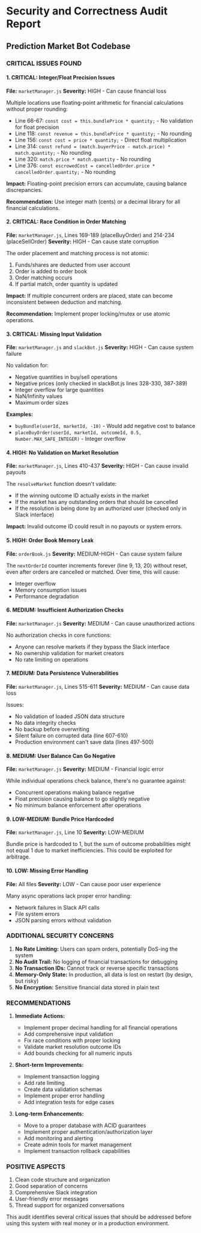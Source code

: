 # Security and Correctness Audit Report
## Prediction Market Bot Codebase

### CRITICAL ISSUES FOUND

#### 1. **CRITICAL: Integer/Float Precision Issues**
**File:** `marketManager.js`
**Severity:** HIGH - Can cause financial loss

Multiple locations use floating-point arithmetic for financial calculations without proper rounding:
- Line 66-67: `const cost = this.bundlePrice * quantity;` - No validation for float precision
- Line 118: `const revenue = this.bundlePrice * quantity;` - No rounding
- Line 156: `const cost = price * quantity;` - Direct float multiplication
- Line 314: `const refund = (match.buyerPrice - match.price) * match.quantity;` - No rounding
- Line 320: `match.price * match.quantity` - No rounding
- Line 376: `const escrowedCost = cancelledOrder.price * cancelledOrder.quantity;` - No rounding

**Impact:** Floating-point precision errors can accumulate, causing balance discrepancies.

**Recommendation:** Use integer math (cents) or a decimal library for all financial calculations.

#### 2. **CRITICAL: Race Condition in Order Matching**
**File:** `marketManager.js`, Lines 169-189 (placeBuyOrder) and 214-234 (placeSellOrder)
**Severity:** HIGH - Can cause state corruption

The order placement and matching process is not atomic:
1. Funds/shares are deducted from user account
2. Order is added to order book
3. Order matching occurs
4. If partial match, order quantity is updated

**Impact:** If multiple concurrent orders are placed, state can become inconsistent between deduction and matching.

**Recommendation:** Implement proper locking/mutex or use atomic operations.

#### 3. **CRITICAL: Missing Input Validation**
**File:** `marketManager.js` and `slackBot.js`
**Severity:** HIGH - Can cause system failure

No validation for:
- Negative quantities in buy/sell operations
- Negative prices (only checked in slackBot.js lines 328-330, 387-389)
- Integer overflow for large quantities
- NaN/Infinity values
- Maximum order sizes

**Examples:**
- `buyBundle(userId, marketId, -10)` - Would add negative cost to balance
- `placeBuyOrder(userId, marketId, outcomeId, 0.5, Number.MAX_SAFE_INTEGER)` - Integer overflow

#### 4. **HIGH: No Validation on Market Resolution**
**File:** `marketManager.js`, Lines 410-437
**Severity:** HIGH - Can cause invalid payouts

The `resolveMarket` function doesn't validate:
- If the winning outcome ID actually exists in the market
- If the market has any outstanding orders that should be cancelled
- If the resolution is being done by an authorized user (checked only in Slack interface)

**Impact:** Invalid outcome ID could result in no payouts or system errors.

#### 5. **HIGH: Order Book Memory Leak**
**File:** `orderBook.js`
**Severity:** MEDIUM-HIGH - Can cause system failure

The `nextOrderId` counter increments forever (line 9, 13, 20) without reset, even after orders are cancelled or matched. Over time, this will cause:
- Integer overflow
- Memory consumption issues
- Performance degradation

#### 6. **MEDIUM: Insufficient Authorization Checks**
**File:** `marketManager.js`
**Severity:** MEDIUM - Can cause unauthorized actions

No authorization checks in core functions:
- Anyone can resolve markets if they bypass the Slack interface
- No ownership validation for market creators
- No rate limiting on operations

#### 7. **MEDIUM: Data Persistence Vulnerabilities**
**File:** `marketManager.js`, Lines 515-611
**Severity:** MEDIUM - Can cause data loss

Issues:
- No validation of loaded JSON data structure
- No data integrity checks
- No backup before overwriting
- Silent failure on corrupted data (line 607-610)
- Production environment can't save data (lines 497-500)

#### 8. **MEDIUM: User Balance Can Go Negative**
**File:** `marketManager.js`
**Severity:** MEDIUM - Financial logic error

While individual operations check balance, there's no guarantee against:
- Concurrent operations making balance negative
- Float precision causing balance to go slightly negative
- No minimum balance enforcement after operations

#### 9. **LOW-MEDIUM: Bundle Price Hardcoded**
**File:** `marketManager.js`, Line 10
**Severity:** LOW-MEDIUM

Bundle price is hardcoded to 1, but the sum of outcome probabilities might not equal 1 due to market inefficiencies. This could be exploited for arbitrage.

#### 10. **LOW: Missing Error Handling**
**File:** All files
**Severity:** LOW - Can cause poor user experience

Many async operations lack proper error handling:
- Network failures in Slack API calls
- File system errors
- JSON parsing errors without validation

### ADDITIONAL SECURITY CONCERNS

1. **No Rate Limiting:** Users can spam orders, potentially DoS-ing the system
2. **No Audit Trail:** No logging of financial transactions for debugging
3. **No Transaction IDs:** Cannot track or reverse specific transactions
4. **Memory-Only State:** In production, all data is lost on restart (by design, but risky)
5. **No Encryption:** Sensitive financial data stored in plain text

### RECOMMENDATIONS

1. **Immediate Actions:**
   - Implement proper decimal handling for all financial operations
   - Add comprehensive input validation
   - Fix race conditions with proper locking
   - Validate market resolution outcome IDs
   - Add bounds checking for all numeric inputs

2. **Short-term Improvements:**
   - Implement transaction logging
   - Add rate limiting
   - Create data validation schemas
   - Implement proper error handling
   - Add integration tests for edge cases

3. **Long-term Enhancements:**
   - Move to a proper database with ACID guarantees
   - Implement proper authentication/authorization layer
   - Add monitoring and alerting
   - Create admin tools for market management
   - Implement transaction rollback capabilities

### POSITIVE ASPECTS

1. Clean code structure and organization
2. Good separation of concerns
3. Comprehensive Slack integration
4. User-friendly error messages
5. Thread support for organized conversations

This audit identifies several critical issues that should be addressed before using this system with real money or in a production environment.
